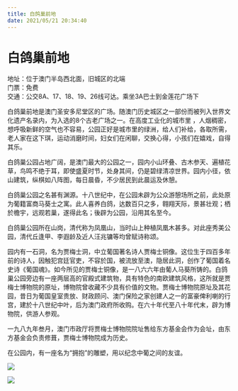 ```yaml
---
title: 白鸽巢前地  
date: 2021/05/21 20:34:40  
---
```

  
# 白鸽巢前地  
地址：位于澳门半岛西北面，旧城区的北端  
门票：免费  
交通：公交8A、17、18、19、26线可达。乘坐3A巴士到金莲花广场下  
  
白鸽巢前地是澳门圣安多尼堂区的广场。随澳门历史城区之一部份而被列入世界文化遗产名录内，为入选的8个古老广场之一。在高度工业化的城市里 ，人烟稠密， 想呼吸新鲜的空气也不容易，公园正好是城市里的绿洲，给人们补给，各取所需，老人家在这下琪，运动消磨时间，妇女们在闲聊，交换心得，小孩们在嬉戏，自得其乐。  
  
白鸽巢公园占地广阔，是澳门最大的公园之一，园内小山环叠、古木参天、遍植花草，鸟鸣不绝于耳，即使盛夏时节，处身其间，仍是碧绿清凉世界。园内小径，依山建筑，纵棋如八阵图，每日晨昏，不少居民到此晨运及休憩。  
  
白鸽巢公园之名甚有渊源。十八世纪中，在公园未辟为公众游憩场所之前，此处原为葡籍富商马葵士之寓。此人喜养白鸽，达数百只之多，翱翔天际，景甚壮观；栖於檐宇，远观若巢，遂得此名；後辟为公园，沿用其名至今。  
  
白鸽巢公园所在山岗，清代称为凤凰山，当时山上种植凤凰木甚多。对此座秀美公园，清代丘逢甲、李遐龄及近人汪兆镛等均曾赋诗称颂。  
  
园内有一石洞，名为贾梅士洞，中立葡国著名诗人贾梅士铜像。这位生于四百多年前的诗人，因触犯宫廷官吏，不容於国，被流放至澳，隐居此洞，创作了葡国着名史诗《葡国魂》。如今所见的贾梅士铜像，是一八六六年由葡人马葵所铸的。白鸽巢公园旁边有一座两层高的官殿式建筑物，具有特色的南欧建筑风格，这所就是贾梅士博物院的原址，博物院曾收藏不少具有价值的文物。贾梅士博物院原址及其花园，昔日为葡国皇室贵放、财政顾问、澳门保险之家创建人之一的富豪俾利喇的行宫，建於十八世纪中叶，后为澳门政府所收购。在六十年代至八十年代末，辟为博物院，供游人参观。  
  
一九八九年叁月，澳门市政厅将贾梅士博物院院址售给东方基金会作为会址，由东方基金会负责修葺，贾梅士博物院成为历史。  
  
在公园内，有一座名为“拥抱”的雕塑，用以纪念中葡之间的友谊。  
  
![](https://raw.staticdn.net/szqq0512/Pic/main/img/202201212106781.png)  
  
![](https://raw.staticdn.net/szqq0512/Pic/main/img/202201212106782.png)  